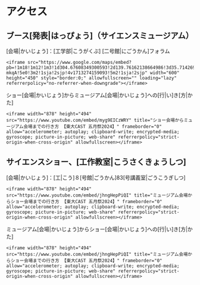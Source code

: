 # アクセス

## ブース[発表|はっぴょう]（サイエンスミュージアム）

[会場|かいじょう]：[工学部|こうがくぶ] [二号館|にごうかん]フォラム

```
<iframe src="https://www.google.com/maps/embed?pb=!1m18!1m12!1m3!1d304.67608349300593!2d139.76162138664986!3d35.714269816520094!2m3!1f0!2f0!3f0!3m2!1i1024!2i768!4f13.1!3m3!1m2!1s0x60188c31cd6b36fb%3A0xcb7e467e917c3672!2z5p2x5Lqs5aSn5a2m5bel5a2m6YOoMuWPt-mkqA!5e0!3m2!1sja!2sjp!4v1713274159093!5m2!1sja!2sjp" width="600" height="450" style="border:0;" allowfullscreen="" loading="lazy" referrerpolicy="no-referrer-when-downgrade"></iframe>
```

ショー[会場|かいじょう]からミュージアム[会場|かいじょう]への[行|い]き[方|かた]

```
<iframe width="878" height="494" src="https://www.youtube.com/embed/myg9EICzWRY" title="ショー会場からミュージアム会場までの行き方 【東大CAST 五月祭2024】" frameborder="0" allow="accelerometer; autoplay; clipboard-write; encrypted-media; gyroscope; picture-in-picture; web-share" referrerpolicy="strict-origin-when-cross-origin" allowfullscreen></iframe>
```


## サイエンスショー、[工作教室|こうさくきょうしつ]

[会場|かいじょう]：[工|こう]８[号館|ごうかん]83[号講義室|ごうこうぎしつ]

```
<iframe width="878" height="494" src="https://www.youtube.com/embed/jhngHepPiQI" title="ミュージアム会場からショー会場までの行き方 【東大CAST 五月祭2024】" frameborder="0" allow="accelerometer; autoplay; clipboard-write; encrypted-media; gyroscope; picture-in-picture; web-share" referrerpolicy="strict-origin-when-cross-origin" allowfullscreen></iframe>
```

ミュージアム[会場|かいじょう]からショー[会場|かいじょう]への[行|い]き[方|かた]

```
<iframe width="878" height="494" src="https://www.youtube.com/embed/jhngHepPiQI" title="ミュージアム会場からショー会場までの行き方 【東大CAST 五月祭2024】" frameborder="0" allow="accelerometer; autoplay; clipboard-write; encrypted-media; gyroscope; picture-in-picture; web-share" referrerpolicy="strict-origin-when-cross-origin" allowfullscreen></iframe>
```